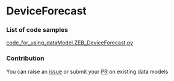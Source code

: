 # DeviceForecast

### List of code samples 

<!-- 50-List of code -->

<!-- [code entry](link) -->
[code_for_using_dataModel.ZEB_DeviceForecast.py](https://github.com/smart-data-models/dataModel.ZEB/blob/master/DeviceForecast/code/code_for_using_dataModel.ZEB_DeviceForecast.py)


<!-- /50-List of code -->

### Contribution
You can raise an [issue](https://github.com/smart-data-models/dataModel.ZEB/issues) or submit your [PR](https://github.com/smart-data-models/dataModel.ZEB/pulls) on existing data models
